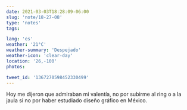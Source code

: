 ```yaml
---
date: 2021-03-03T18:28:09-06:00
slug: 'note/18-27-08'
type: 'notes'
tags:

lang: 'es'
weather: '21°C'
weather-summary: 'Despejado'
weather-icon: 'clear-day'
location: '26,-100'
photos:

tweet_id: '1367270598452330499'
---
```

Hoy me dijeron que admiraban mi valentía, no por subirme al ring o a la jaula si no por haber estudiado diseño gráfico en México. 